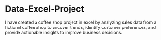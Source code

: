 # Data-Excel-Project
I have created a coffee shop project in excel by analyzing sales data from a fictional coffee shop to uncover trends, identify customer preferences, and provide actionable insights to improve business decisions.
